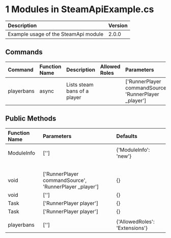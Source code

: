 # 1 Modules in SteamApiExample.cs

| Description                          | Version   |
|:-------------------------------------|:----------|
| Example usage of the SteamApi module | 2.0.0     |

## Commands
| Command    | Function Name   | Description                  | Allowed Roles   | Parameters                                             | Defaults   |
|:-----------|:----------------|:-----------------------------|:----------------|:-------------------------------------------------------|:-----------|
| playerbans | async           | Lists steam bans of a player |                 | ['RunnerPlayer commandSource', 'RunnerPlayer _player'] | {}         |

## Public Methods
| Function Name   | Parameters                                             | Defaults                       |
|:----------------|:-------------------------------------------------------|:-------------------------------|
|                 |                                                        |                                |
| ModuleInfo      | ['']                                                   | {'ModuleInfo': 'new'}          |
|                 |                                                        |                                |
|                 |                                                        |                                |
|                 |                                                        |                                |
|                 |                                                        |                                |
|                 |                                                        |                                |
| void            | ['RunnerPlayer commandSource', 'RunnerPlayer _player'] | {}                             |
| void            | ['']                                                   | {}                             |
| Task            | ['RunnerPlayer player']                                | {}                             |
| Task            | ['RunnerPlayer player']                                | {}                             |
|                 |                                                        |                                |
| playerbans      | ['']                                                   | {'AllowedRoles': 'Extensions'} |